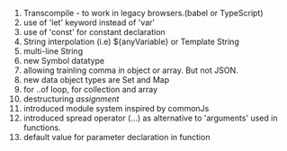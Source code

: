 1. Transcompile -  to work in legacy browsers.\(babel or TypeScript\)
2. use of 'let' keyword instead of 'var'
3. use of 'const' for constant declaration
4. String interpolation \(i.e\) ${anyVariable} or Template String
5. multi-line String
6. new Symbol datatype
7. allowing trainling comma in object or array. But not JSON.
8. new data object types are  Set and Map
9. for ..of loop, for collection and array
10. destructuring _assignment_
11. introduced module system inspired by commonJs
12. introduced spread operator \(...\) as alternative to 'arguments' used in functions.
13. default value for parameter declaration in function

